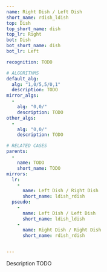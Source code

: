 ```yaml
---
name: Right Dish / Left Dish
short_name: rdish_ldish
top: Dish
top_short_name: dish
top_lr: Right
bot: Dish
bot_short_name: dish
bot_lr: Left

recognition: TODO

# ALGORITHMS
default_alg:
  alg: "1,0/5,5/0,1"
  description: TODO
mirror_algs:
  -
    alg: "0,0/"
    description: TODO
other_algs:
  -
    alg: "0,0/"
    description: TODO

# RELATED CASES
parents:
  -
    name: TODO
    short_name: TODO
mirrors:
  lr:
    -
      name: Left Dish / Right Dish
      short_name: ldish_rdish
  pseudo:
    -
      name: Left Dish / Left Dish
      short_name: ldish_ldish
    -
      name: Right Dish / Right Dish
      short_name: rdish_rdish


---
```


Description TODO

